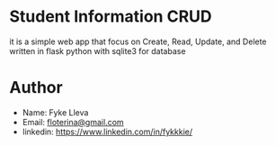 # Student Information CRUD

it is a simple web app that focus on Create, Read, Update, and Delete written in flask python with sqlite3 for database

# Author
- Name: Fyke Lleva
- Email: floterina@gmail.com
- linkedin: https://www.linkedin.com/in/fykkkie/